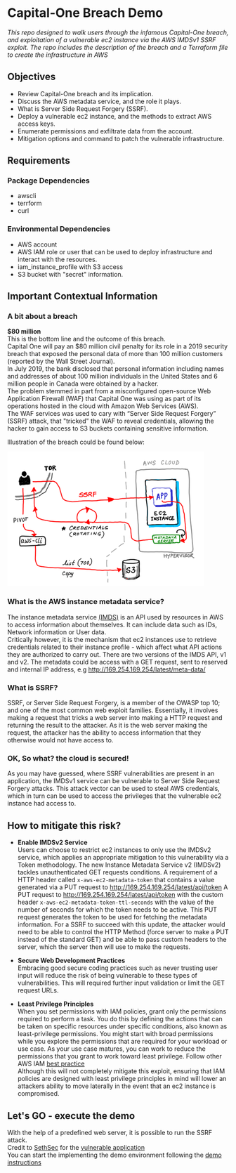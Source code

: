 # Capital-One Breach Demo

<i> This repo designed to walk users through the infamous Capital-One breach, and exploitation of a vulnerable ec2 instance via the AWS IMDSv1 SSRF exploit.
The repo includes the description of the breach and a Terraform file to create the infrastructure in AWS</i>

## Objectives
- Review Capital-One breach and its implication.
- Discuss the AWS metadata service, and the role it plays.   
- What is Server Side Request Forgery (SSRF).  
- Deploy a vulnerable ec2 instance, and the methods to extract AWS access keys.  
- Enumerate permissions and exfiltrate data from the account.  
- Mitigation options and command to patch the vulnerable infrastructure.  


## Requirements

### Package Dependencies
- awscli
- terrform
- curl

### Environmental Dependencies
- AWS account
- AWS IAM role or user that can be used to deploy infrastructure and interact with the resources.
- iam_instance_profile with S3 access 
- S3 bucket with "secret" information.


## Important Contextual Information 

### A bit about a breach

**$80 million**  
This is the bottom line and the outcome of this breach.  
Capital One will pay an $80 million civil penalty for its role in a 2019 security breach that exposed the personal data of more than 100 million customers (reported by the Wall Street Journal).  
In July 2019, the bank disclosed that personal information including names and addresses of about 100 million individuals in the United States and 6 million people in Canada were obtained by a hacker.  
The problem stemmed in part from a misconfigured open-source Web Application Firewall (WAF) that Capital One was using as part of its operations hosted in the cloud with Amazon Web Services (AWS).  
The WAF services was used to cary with “Server Side Request Forgery” (SSRF) attack, that "tricked" the WAF to reveal credentials, allowing the hacker to gain access to S3 buckets containing sensitive information.

Illustration of the breach could be found below:

![](Capital-One-breach.png)

### What is the AWS instance metadata service?
The instance metadata service [(IMDS)](https://docs.aws.amazon.com/AWSEC2/latest/UserGuide/ec2-instance-metadata.html) is an API used by resources in AWS to access information about themselves. 
It can include data such as IDs, Network information or User data.  
Critically however, it is the mechanism that ec2 instances use to retrieve credentials related to their instance profile - which affect what API actions they are authorized to carry out. There are two versions of the IMDS API, v1 and v2.
The metadata could be access with a GET request, sent to reserved and internal IP address, e.g http://169.254.169.254/latest/meta-data/


### What is SSRF?
SSRF, or Server Side Request Forgery, is a member of the OWASP top 10; and one of the most common web exploit families.  Essentially, it involves making a request that tricks a web server into making a HTTP request and returning the result to the attacker.  As it is the web server making the request, the attacker has the ability to access information that they otherwise would not have access to.

### OK, So what? the cloud is secured!
As you may have guessed, where SSRF vulnerabilities are present in an application, the IMDSv1 service can be vulnerable to Server Side Request Forgery attacks.  This attack vector can be used to steal AWS credentials, which in turn can be used to access the privileges that the vulnerable ec2 instance had access to.

## How to mitigate this risk?
- **Enable IMDSv2 Service**  
Users can choose to restrict ec2 instances to only use the IMDSv2 service, which applies an appropriate mitigation to this vulnerability via a Token methodology. 
The new Instance Metadata Service v2 (IMDSv2) tackles unauthenticated GET requests conditions.
A requirement of a HTTP header called `x-aws-ec2-metadata-token` that contains a value generated via a PUT request to http://169.254.169.254/latest/api/token
A PUT request to http://169.254.169.254/latest/api/token with the custom header `x-aws-ec2-metadata-token-ttl-seconds` with the value of the number of seconds for which the token needs to be active. 
This PUT request generates the token to be used for fetching the metadata information.
For a SSRF to succeed with this update, the attacker would need to be able to control the HTTP Method (force server to make a PUT instead of the standard GET) and be able to pass custom headers to the server, which the server then will use to make the requests.

- **Secure Web Development Practices**  
  Embracing good secure coding practices such as never trusting user input will reduce the risk of being vulnerable to these types of vulnerabilities.
  This will required further input validation or limit the GET request URLs.

- **Least Privilege Principles**  
  When you set permissions with IAM policies, grant only the permissions required to perform a task. 
  You do this by defining the actions that can be taken on specific resources under specific conditions, also known as least-privilege permissions. 
  You might start with broad permissions while you explore the permissions that are required for your workload or use case. 
  As your use case matures, you can work to reduce the permissions that you grant to work toward least privilege.
  Follow other AWS IAM [best practice](https://docs.aws.amazon.com/IAM/latest/UserGuide/best-practices.html)  
  Although this will not completely mitigate this exploit, ensuring that IAM policies are designed with least privilege principles in mind will lower an attackers ability to move laterally in the event that an ec2 instance is compromised.

## Let's GO - execute the demo
With the help of a predefined web server, it is possible to run the SSRF attack.  
Credit to [SethSec](https://github.com/sethsec) for the [vulnerable application](https://github.com/sethsec/Nodejs-SSRF-App)  
You can start the implementing the demo environment following the [demo instructions](Demo-instructions/README.md)
